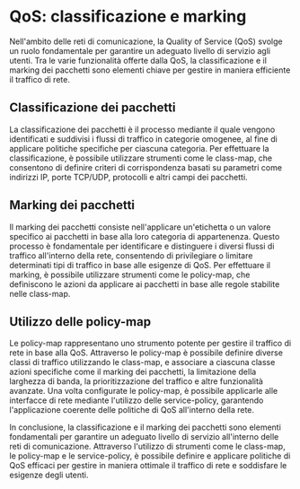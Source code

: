 # QoS: classificazione e marking

Nell'ambito delle reti di comunicazione, la Quality of Service (QoS) svolge un ruolo fondamentale per garantire un adeguato livello di servizio agli utenti. Tra le varie funzionalità offerte dalla QoS, la classificazione e il marking dei pacchetti sono elementi chiave per gestire in maniera efficiente il traffico di rete.

## Classificazione dei pacchetti

La classificazione dei pacchetti è il processo mediante il quale vengono identificati e suddivisi i flussi di traffico in categorie omogenee, al fine di applicare politiche specifiche per ciascuna categoria. Per effettuare la classificazione, è possibile utilizzare strumenti come le class-map, che consentono di definire criteri di corrispondenza basati su parametri come indirizzi IP, porte TCP/UDP, protocolli e altri campi dei pacchetti.

## Marking dei pacchetti

Il marking dei pacchetti consiste nell'applicare un'etichetta o un valore specifico ai pacchetti in base alla loro categoria di appartenenza. Questo processo è fondamentale per identificare e distinguere i diversi flussi di traffico all'interno della rete, consentendo di privilegiare o limitare determinati tipi di traffico in base alle esigenze di QoS. Per effettuare il marking, è possibile utilizzare strumenti come le policy-map, che definiscono le azioni da applicare ai pacchetti in base alle regole stabilite nelle class-map.

## Utilizzo delle policy-map

Le policy-map rappresentano uno strumento potente per gestire il traffico di rete in base alla QoS. Attraverso le policy-map è possibile definire diverse classi di traffico utilizzando le class-map, e associare a ciascuna classe azioni specifiche come il marking dei pacchetti, la limitazione della larghezza di banda, la prioritizzazione del traffico e altre funzionalità avanzate. Una volta configurate le policy-map, è possibile applicarle alle interfacce di rete mediante l'utilizzo delle service-policy, garantendo l'applicazione coerente delle politiche di QoS all'interno della rete.

In conclusione, la classificazione e il marking dei pacchetti sono elementi fondamentali per garantire un adeguato livello di servizio all'interno delle reti di comunicazione. Attraverso l'utilizzo di strumenti come le class-map, le policy-map e le service-policy, è possibile definire e applicare politiche di QoS efficaci per gestire in maniera ottimale il traffico di rete e soddisfare le esigenze degli utenti.